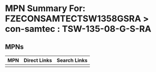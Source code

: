 



# MPN Summary For: FZECONSAMTECTSW1358GSRA > con-samtec : TSW-135-08-G-S-RA

## MPNs
  

|MPN|Direct Links|Search Links|
| :--- | :--- | :--- |
||||
